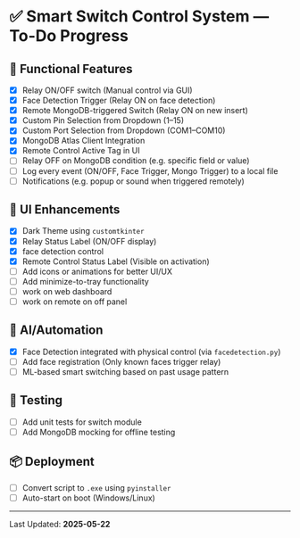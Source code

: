 # ✅ Smart Switch Control System — To-Do Progress

## 🔧 Functional Features

- [x] Relay ON/OFF switch (Manual control via GUI)
- [x] Face Detection Trigger (Relay ON on face detection)
- [x] Remote MongoDB-triggered Switch (Relay ON on new insert)
- [x] Custom Pin Selection from Dropdown (1–15)
- [x] Custom Port Selection from Dropdown (COM1–COM10)
- [x] MongoDB Atlas Client Integration
- [x] Remote Control Active Tag in UI
- [ ] Relay OFF on MongoDB condition (e.g. specific field or value)
- [ ] Log every event (ON/OFF, Face Trigger, Mongo Trigger) to a local file
- [ ] Notifications (e.g. popup or sound when triggered remotely)

## 🎨 UI Enhancements

- [x] Dark Theme using `customtkinter`
- [x] Relay Status Label (ON/OFF display)
- [x] face detection control
- [x] Remote Control Status Label (Visible on activation)
- [ ] Add icons or animations for better UI/UX
- [ ] Add minimize-to-tray functionality
- [ ] work on web dashboard 
- [ ] work on remote on off panel 

## 🧠 AI/Automation

- [x] Face Detection integrated with physical control (via `facedetection.py`)
- [ ] Add face registration (Only known faces trigger relay)
- [ ] ML-based smart switching based on past usage pattern

## 🧪 Testing

- [ ] Add unit tests for switch module
- [ ] Add MongoDB mocking for offline testing

## 📦 Deployment

- [ ] Convert script to `.exe` using `pyinstaller`
- [ ] Auto-start on boot (Windows/Linux)

---

Last Updated: **2025-05-22**
